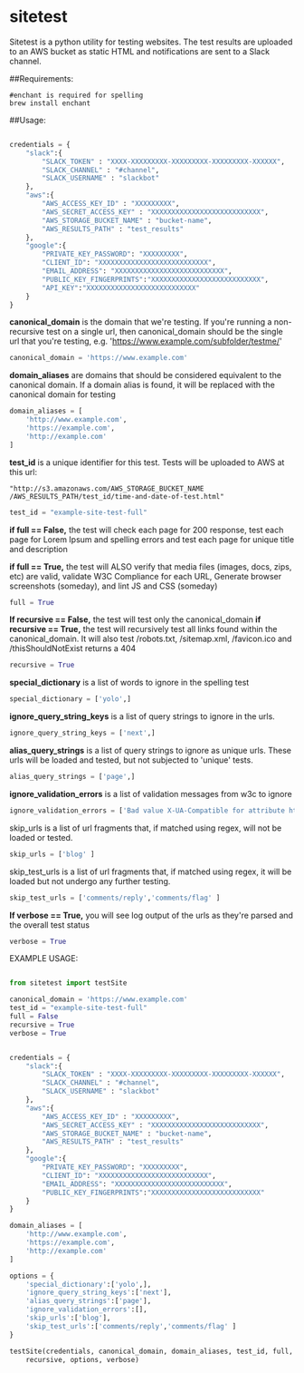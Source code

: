 sitetest
========

Sitetest is a python utility for testing websites. The test results are uploaded
to an AWS bucket as static HTML and notifications are sent to a Slack channel.

##Requirements:
```
#enchant is required for spelling
brew install enchant
```

##Usage:

```python

credentials = {
    "slack":{
        "SLACK_TOKEN" : "XXXX-XXXXXXXXX-XXXXXXXXX-XXXXXXXXX-XXXXXX",
        "SLACK_CHANNEL" : "#channel",
        "SLACK_USERNAME" : "slackbot"
    },
    "aws":{
        "AWS_ACCESS_KEY_ID" : "XXXXXXXXX",
        "AWS_SECRET_ACCESS_KEY" : "XXXXXXXXXXXXXXXXXXXXXXXXXXX",
        "AWS_STORAGE_BUCKET_NAME" : "bucket-name",
        "AWS_RESULTS_PATH" : "test_results"
    },
    "google":{
        "PRIVATE_KEY_PASSWORD": "XXXXXXXXX",
        "CLIENT_ID": "XXXXXXXXXXXXXXXXXXXXXXXXXXX",
        "EMAIL_ADDRESS": "XXXXXXXXXXXXXXXXXXXXXXXXXXX",
        "PUBLIC_KEY_FINGERPRINTS":"XXXXXXXXXXXXXXXXXXXXXXXXXXX",
        "API_KEY":"XXXXXXXXXXXXXXXXXXXXXXXXXXX"
    }
}
```

**canonical_domain** is the domain that we're testing. If you're running a 
non-recursive test on a single url, then canonical_domain should be the single
url that you're testing, e.g. 'https://www.example.com/subfolder/testme/'
```python
canonical_domain = 'https://www.example.com'
```

**domain_aliases** are domains that should be considered equivalent to the canonical
 domain. If a domain alias is found, it will be replaced with the canonical 
 domain for testing
```python
domain_aliases = [
	'http://www.example.com',
	'https://example.com',
	'http://example.com'
]
```
**test_id** is a unique identifier for this test. Tests will be uploaded to AWS at 
this url: 
	
	"http://s3.amazonaws.com/AWS_STORAGE_BUCKET_NAME
	/AWS_RESULTS_PATH/test_id/time-and-date-of-test.html"

```python
test_id = "example-site-test-full"
```

**if full == False,** the test will check each page for 200 response, test each page
 for Lorem Ipsum and spelling errors and test each page for unique title and 
 description

**if full == True,** the test will ALSO verify that media files (images, docs, zips,
 etc) are valid, validate W3C Compliance for each URL, Generate browser 
 screenshots (someday), and lint JS and CSS (someday)
```python
full = True 

```


**If recursive == False,** the test will test only the canonical_domain
**if recursive == True,** the test will recursively test all links found within the 
canonical_domain. It will also test /robots.txt, /sitemap.xml, /favicon.ico and 
/thisShouldNotExist returns a 404
```python
recursive = True

```

**special_dictionary** is a list of words to ignore in the spelling test
```python
special_dictionary = ['yolo',]

```


**ignore_query_string_keys** is a list of query strings to ignore in the urls.
```python
ignore_query_string_keys = ['next',]

```

**alias_query_strings** is a list of query strings to ignore as unique urls. 
These urls will be loaded and tested, but not subjected to 'unique' tests.
```python
alias_query_strings = ['page',]
```


**ignore_validation_errors** is a list of validation messages from w3c to ignore
```python
ignore_validation_errors = ['Bad value X-UA-Compatible for attribute http-equiv on element meta.', ]

```


skip_urls is a list of url fragments that, if matched using regex, will not be loaded or tested.
```python
skip_urls = ['blog' ]

```

skip_test_urls is a list of url fragments that, if matched using regex, it will be loaded but not undergo any further testing.
```python
skip_test_urls = ['comments/reply','comments/flag' ]

```


**If verbose == True,** you will see log output of the urls as they're parsed and 
the overall test status
```python
verbose = True
```

EXAMPLE USAGE:
```python

from sitetest import testSite

canonical_domain = 'https://www.example.com'
test_id = "example-site-test-full"
full = False
recursive = True
verbose = True


credentials = {
    "slack":{
        "SLACK_TOKEN" : "XXXX-XXXXXXXXX-XXXXXXXXX-XXXXXXXXX-XXXXXX",
        "SLACK_CHANNEL" : "#channel",
        "SLACK_USERNAME" : "slackbot"
    },
    "aws":{
        "AWS_ACCESS_KEY_ID" : "XXXXXXXXX",
        "AWS_SECRET_ACCESS_KEY" : "XXXXXXXXXXXXXXXXXXXXXXXXXXX",
        "AWS_STORAGE_BUCKET_NAME" : "bucket-name",
        "AWS_RESULTS_PATH" : "test_results"
    },
    "google":{
        "PRIVATE_KEY_PASSWORD": "XXXXXXXXX",
        "CLIENT_ID": "XXXXXXXXXXXXXXXXXXXXXXXXXXX",
        "EMAIL_ADDRESS": "XXXXXXXXXXXXXXXXXXXXXXXXXXX",
        "PUBLIC_KEY_FINGERPRINTS":"XXXXXXXXXXXXXXXXXXXXXXXXXXX"
    }
}

domain_aliases = [
    'http://www.example.com',
    'https://example.com',
    'http://example.com'
]

options = {
    'special_dictionary':['yolo',],
    'ignore_query_string_keys':['next'],
    'alias_query_strings':['page'],
    'ignore_validation_errors':[],
    'skip_urls':['blog'],
    'skip_test_urls':['comments/reply','comments/flag' ]
}

testSite(credentials, canonical_domain, domain_aliases, test_id, full, 
	recursive, options, verbose)
```